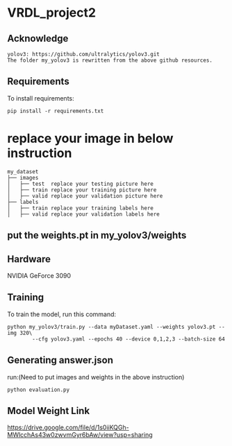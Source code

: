 # VRDL_project2


## Acknowledge
```
yolov3: https://github.com/ultralytics/yolov3.git
The folder my_yolov3 is rewritten from the above github resources.
```

## Requirements

To install requirements:

```setup
pip install -r requirements.txt

```

# replace your image in below instruction

```
my_dataset
├── images
│   ├── test  replace your testing picture here
│   ├── train replace your training picture here
│   ├── valid replace your validation picture here
├── labels
│   ├── train replace your training labels here
│   ├── valid replace your validation labels here
```

## put the weights.pt in my_yolov3/weights 

## Hardware

NVIDIA GeForce 3090

## Training

To train the model, run this command:

```train
python my_yolov3/train.py --data myDataset.yaml --weights yolov3.pt --img 320\
        --cfg yolov3.yaml --epochs 40 --device 0,1,2,3 --batch-size 64
```

## Generating answer.json

run:(Need to put images and weights in the above instruction)

```
python evaluation.py
```
## Model Weight Link
https://drive.google.com/file/d/1s0iiKQGh-MWlcchAs43w0zwvmGyr6bAw/view?usp=sharing

